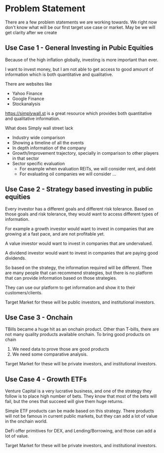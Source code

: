 # Problem Statement
There are a few problem statements we are working towards. We right now don't know what will be our first target
use case or market. May be we will get clarity after we create

## Use Case 1 - General Investing in Pubic Equities

Because of the high inflation globally, investing is more important than ever.

I want to invest money, but I am not able to get access to good amount of information which is both quantitative and
qualitative.

There are websites like
- Yahoo Finance
- Google Finance
- Stockanalysis

https://simplywall.st is a great resource which provides both quantitative and qualitative information.

What does Simply wall street lack
- Industry wide comparison
- Showing a timeline of all the events
- In depth information of the company
- Growth/Improvement trajectory, specially in comparison to other players in that sector
- Sector specific evaluation
    - For example when evaluation REITs, we will consider rent, and debt
    - For evaluating oil companies we will consider ...



## Use Case 2 - Strategy based investing in public equities
Every investor has a different goals and different risk tolerance. Based on those goals and risk tolerance, they
would want to access different types of information.

For example a growth investor would want to invest in companies that are growing at a fast pace, and are not
profitable yet. 

A value investor would want to invest in companies that are undervalued. 

A dividend investor would want to invest in companies that are paying good dividends.

So based on the strategy, the information required will be different. Thee are many people that can recommend
strategies, but there is no platform that can provide information based on those strategies.

They can use our platform to get information and show it to their customers/clients.

Target Market for these will be public investors, and institutional investors.

## Use Case 3 - Onchain
TBills became a huge hit as an onchain product. Other than T-bills, there are not many quality products available
onchain. To bring good products on chain
1. We need data to prove those are good products
2. We need some comparative analysis.

Target Market for these will be private investors, and institutional investors.

## Use Case 4 - Growth ETFs
Venture Capital is a very lucrative business, and one of the strategy they follow is to place high number of bets.
They know that most of the bets will fail, but the ones that succeed will give them huge returns.

Simple ETF products can be made based on this strategy. There products will not be famous
in current public markets, but they can add a lot of value in the onchain world.

DeFi offer primitives for DEX, and Lending/Borrowing, and those can add a lot of value.

Target Market for these will be private investors, and institutional investors.
